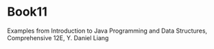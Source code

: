 # Book11
Examples from Introduction to Java Programming and Data Structures, Comprehensive 12E, Y. Daniel Liang

